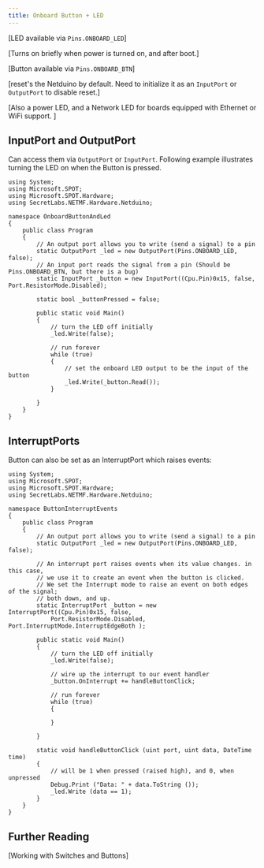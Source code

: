 ```yaml
---
title: Onboard Button + LED
---
```



[LED available via `Pins.ONBOARD_LED`]

[Turns on briefly when power is turned on, and after boot.]

[Button available via `Pins.ONBOARD_BTN`]

[reset's the Netduino by default. Need to initialize it as an `InputPort` or `OutputPort` to disable reset.]

[Also a power LED, and a Network LED for boards equipped with Ethernet or WiFi support. ]

## InputPort and OutputPort

Can access them via `OutputPort` or `InputPort`. Following example illustrates turning the LED on when the Button is pressed.


```CSharp
using System;
using Microsoft.SPOT;
using Microsoft.SPOT.Hardware;
using SecretLabs.NETMF.Hardware.Netduino;

namespace OnboardButtonAndLed
{
	public class Program
	{
		// An output port allows you to write (send a signal) to a pin
		static OutputPort _led = new OutputPort(Pins.ONBOARD_LED, false);
		// An input port reads the signal from a pin (Should be Pins.ONBOARD_BTN, but there is a bug)
		static InputPort _button = new InputPort((Cpu.Pin)0x15, false, Port.ResistorMode.Disabled);

		static bool _buttonPressed = false;

		public static void Main()
		{
			// turn the LED off initially
			_led.Write(false);

			// run forever
			while (true)
			{
				// set the onboard LED output to be the input of the button
				_led.Write(_button.Read());
			}

		}
	}
}

```

## InterruptPorts

Button can also be set as an InterruptPort which raises events:

```CSharp
using System;
using Microsoft.SPOT;
using Microsoft.SPOT.Hardware;
using SecretLabs.NETMF.Hardware.Netduino;

namespace ButtonInterruptEvents
{
	public class Program
	{
		// An output port allows you to write (send a signal) to a pin
		static OutputPort _led = new OutputPort(Pins.ONBOARD_LED, false);

		// An interrupt port raises events when its value changes. in this case, 
		// we use it to create an event when the button is clicked.
		// We set the Interrupt mode to raise an event on both edges of the signal;
		// both down, and up.
		static InterruptPort _button = new InterruptPort((Cpu.Pin)0x15, false, 
			Port.ResistorMode.Disabled, Port.InterruptMode.InterruptEdgeBoth );
		
		public static void Main()
		{
			// turn the LED off initially
			_led.Write(false);

			// wire up the interrupt to our event handler
			_button.OnInterrupt += handleButtonClick;

			// run forever
			while (true)
			{
				
			}

		}

		static void handleButtonClick (uint port, uint data, DateTime time)
		{
			// will be 1 when pressed (raised high), and 0, when unpressed
			Debug.Print ("Data: " + data.ToString ());
			_led.Write (data == 1);
		}
	}
}
```

## Further Reading

[Working with Switches and Buttons]